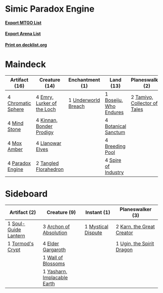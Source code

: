 # Simic Paradox Engine

#### [Export MTGO List](../collection/Simic%20Paradox%20Engine/Simic%20Paradox%20Engine.txt)
#### [Export Arena List](../collection/Simic%20Paradox%20Engine/Simic%20Paradox%20Engine_arena.txt)
#### [Print on decklist.org](http://decklist.org/?deckmain=2%09Bala%20Ged%20Recovery%0A4%09Barkchannel%20Pathway%0A1%09Boseiju,%20Who%20Endures%0A4%09Botanical%20Sanctum%0A4%09Breeding%20Pool%0A4%09Chromatic%20Sphere%0A4%09Emry,%20Lurker%20of%20the%20Loch%0A1%09Esika,%20God%20of%20the%20Tree%0A4%09Key%20to%20the%20Archive%0A4%09Kinnan,%20Bonder%20Prodigy%0A4%09Llanowar%20Elves%0A4%09Mind%20Stone%0A4%09Mox%20Amber%0A4%09Paradox%20Engine%0A4%09Spire%20of%20Industry%0A2%09Tamiyo,%20Collector%20of%20Tales%0A2%09Tangled%20Florahedron%0A3%09Tome%20of%20the%20Infinite%0A1%09Underworld%20Breach&deckside=3%09Archon%20of%20Absolution%0A4%09Elder%20Gargaroth%0A2%09Karn,%20the%20Great%20Creator%0A1%09Mystical%20Dispute%0A1%09Soul-Guide%20Lantern%0A1%09Tormod's%20Crypt%0A1%09Ugin,%20the%20Spirit%20Dragon%0A1%09Wall%20of%20Blossoms%0A1%09Yasharn,%20Implacable%20Earth)
# Maindeck

|                                       Artifact (16)                                        |                                            Creature (14)                                            |                                       Enchantment (1)                                        |                                            Land (13)                                            |                                           Planeswalker (2)                                            |                                         Sorcery (2)                                          |      Unknown (12)      |
|--------------------------------------------------------------------------------------------|-----------------------------------------------------------------------------------------------------|----------------------------------------------------------------------------------------------|-------------------------------------------------------------------------------------------------|-------------------------------------------------------------------------------------------------------|----------------------------------------------------------------------------------------------|------------------------|
|4 [Chromatic Sphere](http://gatherer.wizards.com/Pages/Card/Details.aspx?multiverseid=23230)|4 [Emry, Lurker of the Loch](http://gatherer.wizards.com/Pages/Card/Details.aspx?multiverseid=473005)|1 [Underworld Breach](http://gatherer.wizards.com/Pages/Card/Details.aspx?multiverseid=476412)|1 [Boseiju, Who Endures](http://gatherer.wizards.com/Pages/Card/Details.aspx?multiverseid=548579)|2 [Tamiyo, Collector of Tales](http://gatherer.wizards.com/Pages/Card/Details.aspx?multiverseid=461147)|2 [Bala Ged Recovery](http://gatherer.wizards.com/Pages/Card/Details.aspx?multiverseid=491825)|4 Barkchannel Pathway   |
|4 [Mind Stone](http://gatherer.wizards.com/Pages/Card/Details.aspx?multiverseid=135280)     |4 [Kinnan, Bonder Prodigy](http://gatherer.wizards.com/Pages/Card/Details.aspx?multiverseid=479712)  |                                                                                              |4 [Botanical Sanctum](http://gatherer.wizards.com/Pages/Card/Details.aspx?multiverseid=417817)   |                                                                                                       |                                                                                              |1 Esika, God of the Tree|
|4 [Mox Amber](http://gatherer.wizards.com/Pages/Card/Details.aspx?multiverseid=443112)      |4 [Llanowar Elves](http://gatherer.wizards.com/Pages/Card/Details.aspx?multiverseid=129626)          |                                                                                              |4 [Breeding Pool](http://gatherer.wizards.com/Pages/Card/Details.aspx?multiverseid=97088)        |                                                                                                       |                                                                                              |4 Key to the Archive    |
|4 [Paradox Engine](http://gatherer.wizards.com/Pages/Card/Details.aspx?multiverseid=423836) |2 [Tangled Florahedron](http://gatherer.wizards.com/Pages/Card/Details.aspx?multiverseid=491859)     |                                                                                              |4 [Spire of Industry](http://gatherer.wizards.com/Pages/Card/Details.aspx?multiverseid=423851)   |                                                                                                       |                                                                                              |3 Tome of the Infinite  |


# Sideboard

|                                         Artifact (2)                                          |                                             Creature (9)                                             |                                         Instant (1)                                         |                                          Planeswalker (3)                                          |
|-----------------------------------------------------------------------------------------------|------------------------------------------------------------------------------------------------------|---------------------------------------------------------------------------------------------|----------------------------------------------------------------------------------------------------|
|1 [Soul-Guide Lantern](http://gatherer.wizards.com/Pages/Card/Details.aspx?multiverseid=476488)|3 [Archon of Absolution](http://gatherer.wizards.com/Pages/Card/Details.aspx?multiverseid=472965)     |1 [Mystical Dispute](http://gatherer.wizards.com/Pages/Card/Details.aspx?multiverseid=473020)|2 [Karn, the Great Creator](http://gatherer.wizards.com/Pages/Card/Details.aspx?multiverseid=460928)|
|1 [Tormod's Crypt](http://gatherer.wizards.com/Pages/Card/Details.aspx?multiverseid=389723)    |4 [Elder Gargaroth](http://gatherer.wizards.com/Pages/Card/Details.aspx?multiverseid=485502)          |                                                                                             |1 [Ugin, the Spirit Dragon](http://gatherer.wizards.com/Pages/Card/Details.aspx?multiverseid=391948)|
|                                                                                               |1 [Wall of Blossoms](http://gatherer.wizards.com/Pages/Card/Details.aspx?multiverseid=405447)         |                                                                                             |                                                                                                    |
|                                                                                               |1 [Yasharn, Implacable Earth](http://gatherer.wizards.com/Pages/Card/Details.aspx?multiverseid=491891)|                                                                                             |                                                                                                    |

